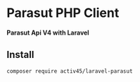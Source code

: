 # Parasut PHP Client

**Parasut Api V4 with Laravel**

## Install
```
composer require activ45/laravel-parasut
```


